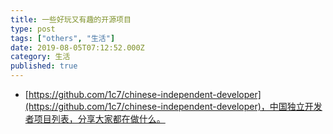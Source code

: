 ```yaml
---
title: 一些好玩又有趣的开源项目
type: post
tags: ["others", "生活"]
date: 2019-08-05T07:12:52.000Z
category: 生活
published: true
---
```


- [https://github.com/1c7/chinese-independent-developer](https://github.com/1c7/chinese-independent-developer)，中国独立开发者项目列表，分享大家都在做什么。


